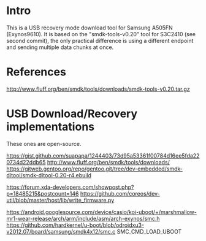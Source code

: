 # Intro
This is a USB recovery mode download tool for Samsung A505FN (Exynos9610).
It is based on the "smdk-tools-v0.20" tool for S3C2410 (see second commit),
the only practical difference is using a different endpoint and sending multiple data
chunks at once.

References
==========
http://www.fluff.org/ben/smdk/tools/downloads/smdk-tools-v0.20.tar.gz

USB Download/Recovery implementations
=====================================
These ones are open-source.

https://gist.github.com/suapapa/1244403/73d95a53361f00784d16ee5fda220734d22ddb65
http://www.fluff.org/ben/smdk/tools/downloads/
https://gitweb.gentoo.org/repo/gentoo.git/tree/dev-embedded/smdk-dltool/smdk-dltool-0.20-r4.ebuild

https://forum.xda-developers.com/showpost.php?p=18485215&postcount=146
https://github.com/coreos/dev-util/blob/master/host/lib/write_firmware.py

https://android.googlesource.com/device/casio/koi-uboot/+/marshmallow-mr1-wear-release/arch/arm/include/asm/arch-exynos/smc.h
https://github.com/hardkernel/u-boot/blob/odroidxu3-v2012.07/board/samsung/smdk4x12/smc.c
SMC_CMD_LOAD_UBOOT
